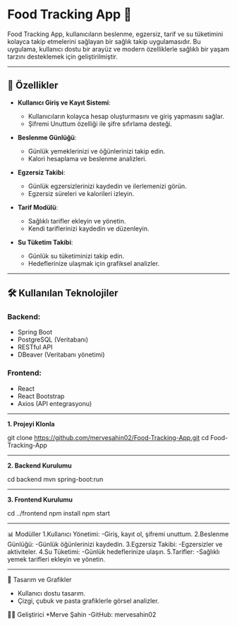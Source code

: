 # Food Tracking App 🍎

Food Tracking App, kullanıcıların beslenme, egzersiz, tarif ve su tüketimini kolayca takip etmelerini sağlayan bir sağlık takip uygulamasıdır. Bu uygulama, kullanıcı dostu bir arayüz ve modern özelliklerle sağlıklı bir yaşam tarzını desteklemek için geliştirilmiştir.

---

## 🚀 Özellikler

- **Kullanıcı Giriş ve Kayıt Sistemi**:
  - Kullanıcıların kolayca hesap oluşturmasını ve giriş yapmasını sağlar.
  - Şifremi Unuttum özelliği ile şifre sıfırlama desteği.

- **Beslenme Günlüğü**:
  - Günlük yemeklerinizi ve öğünlerinizi takip edin.
  - Kalori hesaplama ve beslenme analizleri.

- **Egzersiz Takibi**:
  - Günlük egzersizlerinizi kaydedin ve ilerlemenizi görün.
  - Egzersiz süreleri ve kalorileri izleyin.

- **Tarif Modülü**:
  - Sağlıklı tarifler ekleyin ve yönetin.
  - Kendi tariflerinizi kaydedin ve düzenleyin.

- **Su Tüketim Takibi**:
  - Günlük su tüketiminizi takip edin.
  - Hedeflerinize ulaşmak için grafiksel analizler.

---

## 🛠️ Kullanılan Teknolojiler

### **Backend**:
- Spring Boot
- PostgreSQL (Veritabanı)
- RESTful API
- DBeaver (Veritabanı yönetimi)

### **Frontend**:
- React
- React Bootstrap
- Axios (API entegrasyonu)

---
**1. Projeyi Klonla**

git clone https://github.com/mervesahin02/Food-Tracking-App.git
cd Food-Tracking-App

---
**2. Backend Kurulumu**

cd backend
mvn spring-boot:run

---
**3. Frontend Kurulumu**

cd ../frontend
npm install
npm start

----

📊 Modüller
1.Kullanıcı Yönetimi:
  -Giriş, kayıt ol, şifremi unuttum.
2.Beslenme Günlüğü:
  -Günlük öğünlerinizi kaydedin.
3.Egzersiz Takibi:
  -Egzersizler ve aktiviteler.
4.Su Tüketimi:
  -Günlük hedeflerinize ulaşın.
5.Tarifler:
  -Sağlıklı yemek tarifleri ekleyin ve yönetin.

---

🎨 Tasarım ve Grafikler
- Kullanıcı dostu tasarım.
- Çizgi, çubuk ve pasta grafiklerle görsel analizler.

🧑‍💻 Geliştirici
*Merve Şahin
  -GitHub: mervesahin02
